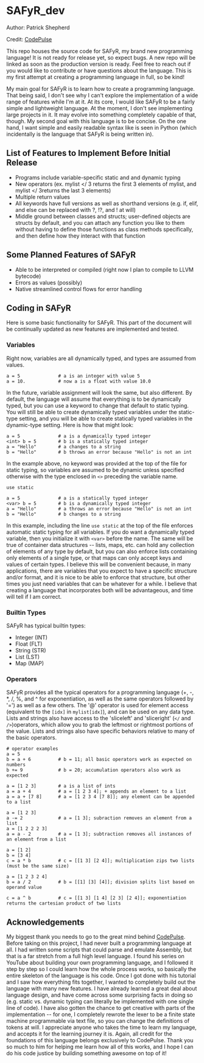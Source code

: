 # SAFyR_dev

Author: Patrick Shepherd

Credit: [CodePulse](https://www.youtube.com/@CodePulse)

This repo houses the source code for SAFyR, my brand new programming language!  It is not ready for release yet, so expect bugs.  A new repo will be linked as soon as the production version is ready.  Feel free to reach out if you would like to contribute or have questions about the language.  This is my first attempt at creating a programming language in full, so be kind!

My main goal for SAFyR is to learn how to create a programming language.  That being said, I don't see why I can't explore the implementation of a wide range of features while I'm at it.  At its core, I would like SAFyR to be a fairly simple and lightweight language.  At the moment, I don't see implementing large projects in it.  It may evolve into something completely capable of that, though.  My second goal with this language is to be concise.  On the one hand, I want simple and easily readable syntax like is seen in Python (which incidentally is the language that SAFyR is being written in).

## List of Features to Implement Before Initial Release
* Programs include variable-specific static and and dynamic typing
* New operators (ex. mylist </ 3 returns the first 3 elements of mylist, and mylist </ 3returns the last 3 elements)
* Multiple return values
* All keywords have full versions as well as shorthand versions (e.g. if, elif, and else can be replaced with ?, !?, and ! at will)
* Middle ground between classes and structs; user-defined objects are structs by default, and you can attach any function you like to them without having to define those functions as class methods specifically, and then define how they interact with that function

## Some Planned Features of SAFyR
* Able to be interpreted or compiled (right now I plan to compile to LLVM bytecode)
* Errors as values (possibly)
* Native streamlined control flows for error handling

## Coding in SAFyR
Here is some basic functionality for SAFyR.  This part of the document will be continually updated as new features are implemented and tested.

### Variables
Right now, variables are all dynamically typed, and types are assumed from values.
    
    a = 5              # a is an integer with value 5
    a = 10.            # now a is a float with value 10.0

In the future, variable assignment will look the same, but also different.  By default, the language will assume that everything is to be dynamically typed, but you can use a keyword to change that default to static typing.  You will still be able to create dynamically typed variables under the static-type setting, and you will be able to create statically typed variables in the dynamic-type setting.  Here is how that might look:

    a = 5              # a is a dynamically typed integer 
    <int> b = 5        # b is a statically typed integer
    a = "Hello"        # a changes to a string
    b = "Hello"        # b throws an error because "Hello" is not an int

In the example above, no keyword was provided at the top of the file for static typing, so variables are assumed to be dynamic unless specified otherwise with the type enclosed in `<>` preceding the variable name.

    use static

    a = 5              # a is a statically typed integer 
    <var> b = 5        # b is a dynamically typed integer
    a = "Hello"        # a throws an error because "Hello" is not an int
    b = "Hello"        # b changes to a string

In this example, including the line `use static` at the top of the file enforces automatic static typing for all variables.  If you do want a dynamically typed variable, then you initialize it with `<var>` before the name.  The same will be true of container data structures -- lists, maps, etc. can hold any collection of elements of any type by default, but you can also enforce lists containing only elements of a single type, or that maps can only accept keys and values of certain types.  I believe this will be convenient because, in many applications, there are variables that you expect to have a specific structure and/or format, and it is nice to be able to enforce that structure, but other times you just need variables that can be whatever for a while.  I believe that creating a language that incorporates both will be advantageous, and time will tell if I am correct.

### Builtin Types

SAFyR has typical builtin types:
* Integer    (INT)
* Float      (FLT)
* String     (STR)
* List       (LST)
* Map        (MAP)

### Operators
SAFyR provides all the typical operators for a programming language (+, -, *, /, %, and ^ for exponentiation, as well as the same operators followed by '=') as well as a few others.  The '@' operator is used for element access (equivalent to the `[idx]` in `mylist[idx]`), and can be used on any data type.  Lists and strings also have access to the 'sliceleft' and 'sliceright' (`</` and `/>`)operators, which allow you to grab the leftmost or rightmost portions of the value.  Lists and strings also have specific behaviors relative to many of the basic operators.

    # operator examples
    a = 5
    b = a + 6          # b = 11; all basic operators work as expected on numbers
    b += 9             # b = 20; accumulation operators also work as expected

    a = [1 2 3]        # a is a list of ints
    a = a + 4          # a = [1 2 3 4]; + appends an element to a list
    a = a + [7 8]      # a = [1 2 3 4 [7 8]]; any element can be appended to a list

    a = [1 2 3]
    a -= 2             # a = [1 3]; subraction removes an element from a list
    a = [1 2 2 2 3]
    a = a - 2          # a = [1 3]; subtraction removes all instances of an element from a list

    a = [1 2]
    b = [3 4]
    c = a * b          # c = [[1 3] [2 4]]; multiplication zips two lists (must be the same size)

    a = [1 2 3 2 4]
    b = a / 2          # b = [[1] [3] [4]]; division splits list based on operand value

    c = a ^ b          # c = [[1 3] [1 4] [2 3] [2 4]]; exponentiation returns the cartesian product of two lists


## Acknowledgements
My biggest thank you needs to go to the great mind behind [CodePulse](https://www.youtube.com/@CodePulse).  Before taking on this project, I had never built a programming language at all.  I had written some scripts that could parse and emulate Assembly, but that is a far stretch from a full high level language.  I found his series on YouTube about building your own programming language, and I followed it step by step so I could learn how the whole process works, so basically the entire skeleton of the language is his code.  Once I got done with his tutorial and I saw how everything fits together, I wanted to completely build out the language with many new features.  I have already learned a great deal about language design, and have come across some surprising facts in doing so (e.g. static vs. dynamic typing can literally be implemented with one single line of code).  I have also gotten the chance to get creative with parts of the implementation -- for one, I completely rewrote the lexer to be a finite state machine programmable via text file, so you can change the definitions of tokens at will.  I appreciate anyone who takes the time to learn my language, and accepts it for the learning journey it is.  Again, all credit for the foundations of this language belongs exclusively to CodePulse.  Thank you so much to him for helping me learn how all of this works, and I hope I can do his code justice by building something awesome on top of it!
